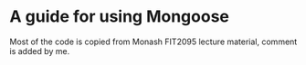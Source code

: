 # A guide for using Mongoose

Most of the code is copied from Monash FIT2095 lecture material,
comment is added by me.
